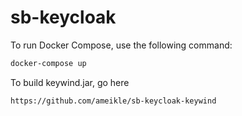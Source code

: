 # sb-keycloak
To run Docker Compose, use the following command:

```dockerfile
docker-compose up
```
To build keywind.jar, go here
```text
https://github.com/ameikle/sb-keycloak-keywind
```